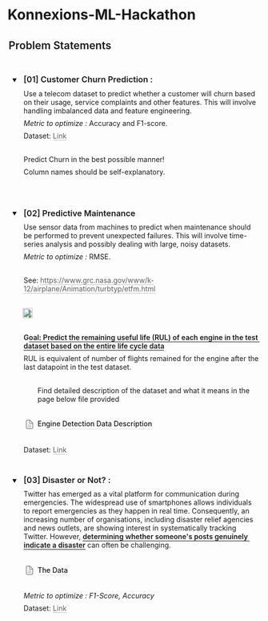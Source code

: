 # Konnexions-ML-Hackathon
<div data-block-id="64ec66eb-a32b-4f97-94c3-09dc20e30d6d" class="notion-selectable notion-header-block" style="width: 100%; max-width: 100%; margin-top: 2em; margin-bottom: 4px;"><div style="display: flex; width: 100%; color: inherit; fill: inherit;"><h2 spellcheck="true" placeholder="Heading 1" data-content-editable-leaf="true" style="max-width: 100%; width: 100%; white-space: pre-wrap; word-break: break-word; caret-color: rgb(55, 53, 47); padding: 3px 2px; font-family: ui-sans-serif, -apple-system, BlinkMacSystemFont, &quot;Segoe UI&quot;, Helvetica, &quot;Apple Color Emoji&quot;, Arial, sans-serif, &quot;Segoe UI Emoji&quot;, &quot;Segoe UI Symbol&quot;; font-weight: 600; font-size: 1.5em; line-height: 1.3; margin: 0px;" contenteditable="false">Problem Statements</h2><div></div></div></div>
<div data-block-id="70d32f43-cc1d-45c2-ab98-d1ae4c37fba9" class="notion-selectable notion-text-block" style="width: 100%; max-width: 100%; margin-top: 1px; margin-bottom: 1px;"><div style="color: inherit; fill: inherit;"><div style="display: flex;"><div spellcheck="true" placeholder=" " data-content-editable-leaf="true" style="max-width: 100%; width: 100%; white-space: pre-wrap; word-break: break-word; caret-color: rgb(55, 53, 47); padding: 3px 2px; min-height: 1em; color: rgb(55, 53, 47); -webkit-text-fill-color: rgba(55, 53, 47, 0.5);" contenteditable="false"></div><div></div></div></div></div>
<div data-block-id="3d6c2574-cf56-4a00-8613-4aa74c531145" class="notion-selectable notion-sub_sub_header-block" style="width: 100%; max-width: 100%; margin-top: 1em; margin-bottom: 1px;"><div style="display: flex; width: 100%; color: inherit; fill: inherit;"><div style="display: flex; align-items: flex-start; width: 100%; padding-left: 2px;"><div contenteditable="false" class="pseudoSelection" data-content-editable-void="true" data-text-edit-side="start" style="user-select: none; --pseudoSelection--background: transparent; margin-right: 2px; width: 24px; display: flex; align-items: center; justify-content: center; flex-grow: 0; flex-shrink: 0; min-height: calc(1.5em + 6px); padding-right: 2px; height: 1.521em; margin-top: 1px; margin-bottom: 3px;"><div role="button" tabindex="0" aria-describedby=":ri:" aria-expanded="true" aria-label="Close" style="user-select: none; transition: background 20ms ease-in 0s; cursor: pointer; position: relative; display: flex; align-items: center; justify-content: center; width: 24px; height: 24px; border-radius: 4px;" aria-controls=":rj:"><div style="position: absolute; opacity: 0; width: 30px; height: 30px; top: -3px; left: -3px;"></div><svg role="graphics-symbol" viewBox="0 0 100 100" class="triangle" style="width: 0.6875em; height: 0.6875em; display: block; fill: inherit; flex-shrink: 0; transition: transform 200ms ease-out 0s; transform: rotateZ(180deg); opacity: 1;"><polygon points="5.9,88.2 50,11.8 94.1,88.2 "></polygon></svg></div></div><div style="flex: 1 1 0px; min-width: 1px;"><div id=":ri:" style="display: flex;"><h4 spellcheck="true" placeholder="Heading 3" data-content-editable-leaf="true" style="max-width: 100%; width: 100%; white-space: pre-wrap; word-break: break-word; caret-color: rgb(55, 53, 47); padding: 3px 2px; font-family: ui-sans-serif, -apple-system, BlinkMacSystemFont, &quot;Segoe UI&quot;, Helvetica, &quot;Apple Color Emoji&quot;, Arial, sans-serif, &quot;Segoe UI Emoji&quot;, &quot;Segoe UI Symbol&quot;; font-weight: 600; font-size: 1.17em; line-height: 1.3; margin: 0px;" contenteditable="false"><span style="font-weight:600" data-token-index="0" class="notion-enable-hover">[01] Customer Churn Prediction</span> : </h4><div></div></div><div id=":rj:" style="display: flex;"><div style="display: flex; flex-direction: column; width: 100%;"><div data-block-id="ee9bbbb0-37c9-401f-9d94-48f7b1a06b0e" class="notion-selectable notion-text-block" style="width: 100%; max-width: 100%; margin-top: 2px; margin-bottom: 1px;"><div style="color: inherit; fill: inherit;"><div style="display: flex;"><div spellcheck="true" placeholder=" " data-content-editable-leaf="true" contenteditable="false" style="max-width: 100%; width: 100%; white-space: pre-wrap; word-break: break-word; caret-color: rgb(55, 53, 47); padding: 3px 2px;">Use a telecom dataset to predict whether a customer will churn based on their usage, service complaints and other features. This will involve handling imbalanced data and feature engineering.</div><div></div></div></div></div><div data-block-id="dc730c48-3365-41c4-a219-6effeb5542d7" class="notion-selectable notion-text-block" style="width: 100%; max-width: 100%; margin-top: 1px; margin-bottom: 1px;"><div style="color: inherit; fill: inherit;"><div style="display: flex;"><div spellcheck="true" placeholder=" " data-content-editable-leaf="true" style="max-width: 100%; width: 100%; white-space: pre-wrap; word-break: break-word; caret-color: rgb(55, 53, 47); padding: 3px 2px;" contenteditable="false"><span style="font-style:italic" data-token-index="0" class="notion-enable-hover">Metric to optimize :</span> Accuracy and F1-score.</div><div></div></div></div></div><div data-block-id="498ca017-19dd-410c-ba39-566fdbbf9370" class="notion-selectable notion-text-block" style="width: 100%; max-width: 100%; margin-top: 1px; margin-bottom: 1px;"><div style="color: inherit; fill: inherit;"><div style="display: flex;"><div spellcheck="true" placeholder=" " data-content-editable-leaf="true" style="max-width: 100%; width: 100%; white-space: pre-wrap; word-break: break-word; caret-color: rgb(55, 53, 47); padding: 3px 2px;" contenteditable="false">Dataset: <a href="https://drive.google.com/drive/folders/1TVgow_mdKvINADFW326Anlarvl7XzlVR?usp=drive_link" style="cursor:pointer;color:inherit;word-wrap:break-word;text-decoration:inherit" class="notion-link-token notion-focusable-token notion-enable-hover" rel="noopener noreferrer" data-token-index="1" tabindex="0"><span style="border-bottom:0.05em solid;border-color:rgba(55,53,47,.4);opacity:0.7" class="link-annotation-498ca017-19dd-410c-ba39-566fdbbf9370--1591411300">Link</span></a></div><div></div></div></div></div><div data-block-id="bb26d1a0-148f-4174-bb07-2a7ec4c3c4e2" class="notion-selectable notion-text-block" style="width: 100%; max-width: 100%; margin-top: 1px; margin-bottom: 1px;"><div style="color: inherit; fill: inherit;"><div style="display: flex;"><div spellcheck="true" placeholder=" " data-content-editable-leaf="true" style="max-width: 100%; width: 100%; white-space: pre-wrap; word-break: break-word; caret-color: rgb(55, 53, 47); padding: 3px 2px; min-height: 1em; color: rgb(55, 53, 47); -webkit-text-fill-color: rgba(55, 53, 47, 0.5);" contenteditable="false"></div><div></div></div></div></div><div data-block-id="fee87188-8bcc-46fd-aacd-085dae596974" class="notion-selectable notion-text-block" style="width: 100%; max-width: 100%; margin-top: 1px; margin-bottom: 1px;"><div style="color: inherit; fill: inherit;"><div style="display: flex;"><div spellcheck="true" placeholder=" " data-content-editable-leaf="true" style="max-width: 100%; width: 100%; white-space: pre-wrap; word-break: break-word; caret-color: rgb(55, 53, 47); padding: 3px 2px;" contenteditable="false">Predict Churn in the best possible manner!</div><div></div></div></div></div><div data-block-id="9689c731-17f3-4f09-8b8c-5ae201b9c37e" class="notion-selectable notion-text-block" style="width: 100%; max-width: 100%; margin-top: 1px; margin-bottom: 1px;"><div style="color: inherit; fill: inherit;"><div style="display: flex;"><div spellcheck="true" placeholder=" " data-content-editable-leaf="true" style="max-width: 100%; width: 100%; white-space: pre-wrap; word-break: break-word; caret-color: rgb(55, 53, 47); padding: 3px 2px;" contenteditable="false">Column names should be self-explanatory.</div><div></div></div></div></div><div data-block-id="80948c98-faaa-4b10-ba30-0d7af0ef8655" class="notion-selectable notion-text-block" style="width: 100%; max-width: 100%; margin-top: 1px; margin-bottom: 1px;"><div style="color: inherit; fill: inherit;"><div style="display: flex;"><div spellcheck="true" placeholder=" " data-content-editable-leaf="true" style="max-width: 100%; width: 100%; white-space: pre-wrap; word-break: break-word; caret-color: rgb(55, 53, 47); padding: 3px 2px; min-height: 1em; color: rgb(55, 53, 47); -webkit-text-fill-color: rgba(55, 53, 47, 0.5);" contenteditable="false"></div><div></div></div></div></div><div data-block-id="137d6fba-5eca-412f-b5ed-e63292af1012" class="notion-selectable notion-text-block" style="width: 100%; max-width: 100%; margin-top: 1px; margin-bottom: 0px;"><div style="color: inherit; fill: inherit;"><div style="display: flex;"><div spellcheck="true" placeholder=" " data-content-editable-leaf="true" style="max-width: 100%; width: 100%; white-space: pre-wrap; word-break: break-word; caret-color: rgb(55, 53, 47); padding: 3px 2px; min-height: 1em; color: rgb(55, 53, 47); -webkit-text-fill-color: rgba(55, 53, 47, 0.5);" contenteditable="false"></div><div></div></div></div></div></div></div></div></div></div></div>
<div data-block-id="e36273a5-dcbf-4128-b484-5a85033add47" class="notion-selectable notion-sub_sub_header-block" style="width: 100%; max-width: 100%; margin-top: 1em; margin-bottom: 1px;"><div style="display: flex; width: 100%; color: inherit; fill: inherit;"><div style="display: flex; align-items: flex-start; width: 100%; padding-left: 2px;"><div contenteditable="false" class="pseudoSelection" data-content-editable-void="true" data-text-edit-side="start" style="user-select: none; --pseudoSelection--background: transparent; margin-right: 2px; width: 24px; display: flex; align-items: center; justify-content: center; flex-grow: 0; flex-shrink: 0; min-height: calc(1.5em + 6px); padding-right: 2px; height: 1.521em; margin-top: 1px; margin-bottom: 3px;"><div role="button" tabindex="0" aria-describedby=":rk:" aria-expanded="true" aria-label="Close" style="user-select: none; transition: background 20ms ease-in 0s; cursor: pointer; position: relative; display: flex; align-items: center; justify-content: center; width: 24px; height: 24px; border-radius: 4px;" aria-controls=":rl:"><div style="position: absolute; opacity: 0; width: 30px; height: 30px; top: -3px; left: -3px;"></div><svg role="graphics-symbol" viewBox="0 0 100 100" class="triangle" style="width: 0.6875em; height: 0.6875em; display: block; fill: inherit; flex-shrink: 0; transition: transform 200ms ease-out 0s; transform: rotateZ(180deg); opacity: 1;"><polygon points="5.9,88.2 50,11.8 94.1,88.2 "></polygon></svg></div></div><div style="flex: 1 1 0px; min-width: 1px;"><div id=":rk:" style="display: flex;"><h4 spellcheck="true" placeholder="Heading 3" data-content-editable-leaf="true" style="max-width: 100%; width: 100%; white-space: pre-wrap; word-break: break-word; caret-color: rgb(55, 53, 47); padding: 3px 2px; font-family: ui-sans-serif, -apple-system, BlinkMacSystemFont, &quot;Segoe UI&quot;, Helvetica, &quot;Apple Color Emoji&quot;, Arial, sans-serif, &quot;Segoe UI Emoji&quot;, &quot;Segoe UI Symbol&quot;; font-weight: 600; font-size: 1.17em; line-height: 1.3; margin: 0px;" contenteditable="false">[02] Predictive Maintenance</h4><div></div></div><div id=":rl:" style="display: flex;"><div style="display: flex; flex-direction: column; width: 100%;"><div data-block-id="9d8b90d4-68c1-4332-822a-54e12fcbebd5" class="notion-selectable notion-text-block" style="width: 100%; max-width: 100%; margin-top: 2px; margin-bottom: 1px;"><div style="color: inherit; fill: inherit;"><div style="display: flex;"><div spellcheck="true" placeholder=" " data-content-editable-leaf="true" style="max-width: 100%; width: 100%; white-space: pre-wrap; word-break: break-word; caret-color: rgb(55, 53, 47); padding: 3px 2px;" contenteditable="false">Use sensor data from machines to predict when maintenance should be performed to prevent unexpected failures. This will involve time-series analysis and possibly dealing with large, noisy datasets.</div><div></div></div></div></div><div data-block-id="e42a69a0-6ecf-432d-95dc-0bc541cb6c21" class="notion-selectable notion-text-block" style="width: 100%; max-width: 100%; margin-top: 1px; margin-bottom: 1px;"><div style="color: inherit; fill: inherit;"><div style="display: flex;"><div spellcheck="true" placeholder=" " data-content-editable-leaf="true" style="max-width: 100%; width: 100%; white-space: pre-wrap; word-break: break-word; caret-color: rgb(55, 53, 47); padding: 3px 2px;" contenteditable="false"><span style="font-style:italic" data-token-index="0" class="notion-enable-hover">Metric to optimize : </span>RMSE.</div><div></div></div></div></div><div data-block-id="f2e93d1c-61cf-40b3-ba42-3391b3deded2" class="notion-selectable notion-text-block" style="width: 100%; max-width: 100%; margin-top: 1px; margin-bottom: 1px;"><div style="color: inherit; fill: inherit;"><div style="display: flex;"><div spellcheck="true" placeholder=" " data-content-editable-leaf="true" style="max-width: 100%; width: 100%; white-space: pre-wrap; word-break: break-word; caret-color: rgb(55, 53, 47); padding: 3px 2px; min-height: 1em; color: rgb(55, 53, 47); -webkit-text-fill-color: rgba(55, 53, 47, 0.5);" contenteditable="false"></div><div></div></div></div></div><div data-block-id="e79be2f2-f8e3-4d2b-b5bb-648aadccf8ce" class="notion-selectable notion-text-block" style="width: 100%; max-width: 100%; margin-top: 1px; margin-bottom: 1px;"><div style="color: inherit; fill: inherit;"><div style="display: flex;"><div spellcheck="true" placeholder=" " data-content-editable-leaf="true" style="max-width: 100%; width: 100%; white-space: pre-wrap; word-break: break-word; caret-color: rgb(55, 53, 47); padding: 3px 2px;" contenteditable="false">See: <a href="https://www.grc.nasa.gov/www/k-12/airplane/Animation/turbtyp/etfm.html" style="cursor:pointer;color:inherit;word-wrap:break-word;text-decoration:inherit" class="notion-link-token notion-focusable-token notion-enable-hover" rel="noopener noreferrer" data-token-index="1" tabindex="0"><span style="border-bottom:0.05em solid;border-color:rgba(55,53,47,.4);opacity:0.7" class="link-annotation-e79be2f2-f8e3-4d2b-b5bb-648aadccf8ce-1366678952">https://www.grc.nasa.gov/www/k-12/airplane/Animation/turbtyp/etfm.html</span></a></div><div></div></div></div></div><div data-block-id="d9d276fe-58fb-4b81-827f-cf7e67cfbafd" class="notion-selectable notion-text-block" style="width: 100%; max-width: 100%; margin-top: 1px; margin-bottom: 1px;"><div style="color: inherit; fill: inherit;"><div style="display: flex;"><div spellcheck="true" placeholder=" " data-content-editable-leaf="true" style="max-width: 100%; width: 100%; white-space: pre-wrap; word-break: break-word; caret-color: rgb(55, 53, 47); padding: 3px 2px; min-height: 1em; color: rgb(55, 53, 47); -webkit-text-fill-color: rgba(55, 53, 47, 0.5);" contenteditable="false"></div><div></div></div></div></div><div data-block-id="6fa9b74d-cba9-4b69-84bb-f284ec17cc00" class="notion-selectable notion-image-block" style="width: 606px; max-width: 100%; align-self: flex-start; margin-top: 4px; margin-bottom: 4px;"><div contenteditable="false" data-content-editable-void="true" role="figure" aria-labelledby="id_1"><div style="display: flex; width: fit-content;"><div class="notion-cursor-default" style="position: relative; overflow: hidden; flex-grow: 1;"><div style="position: relative;"><div><div style="height: 100%; width: 100%; user-select: none;"><img loading="lazy" alt="" src="/image/https%3A%2F%2Fprod-files-secure.s3.us-west-2.amazonaws.com%2Ff0b8500e-ad88-491f-98be-436e9e38a887%2F2b593013-780b-4ce6-92c5-148715a4842a%2FUntitled.png?table=block&amp;id=6fa9b74d-cba9-4b69-84bb-f284ec17cc00&amp;spaceId=f0b8500e-ad88-491f-98be-436e9e38a887&amp;width=1210&amp;userId=&amp;cache=v2" referrerpolicy="same-origin" style="display: block; object-fit: cover; border-radius: 1px; pointer-events: auto; width: 100%; max-height: 391px;"></div></div></div><div style="position: absolute; top: 4px; right: 4px; border-radius: 4px; color: white; fill: white; font-size: 11.5px; background: rgba(0, 0, 0, 0.3); display: flex; white-space: nowrap; height: 26px; max-width: calc(100% - 16px); overflow: hidden; pointer-events: auto; opacity: 1; transition: opacity 300ms ease-in 0s; font-family: ui-sans-serif, -apple-system, BlinkMacSystemFont, &quot;Segoe UI&quot;, Helvetica, &quot;Apple Color Emoji&quot;, Arial, sans-serif, &quot;Segoe UI Emoji&quot;, &quot;Segoe UI Symbol&quot;; z-index: 2;"><div role="button" tabindex="0" style="user-select: none; transition: opacity 200ms ease-in 0s; cursor: pointer; display: flex; align-items: center; justify-content: center; flex-shrink: 0; width: 24px; height: 24px; border-radius: 4px; fill: rgba(55, 53, 47, 0.35);"><svg role="graphics-symbol" viewBox="0 0 13 3" class="dots" style="width: 14px; height: 14px; display: block; fill: white; flex-shrink: 0;"><g><path d="M3,1.5A1.5,1.5,0,1,1,1.5,0,1.5,1.5,0,0,1,3,1.5Z"></path><path d="M8,1.5A1.5,1.5,0,1,1,6.5,0,1.5,1.5,0,0,1,8,1.5Z"></path><path d="M13,1.5A1.5,1.5,0,1,1,11.5,0,1.5,1.5,0,0,1,13,1.5Z"></path></g></svg></div></div><div style="position: absolute; bottom: 8px; right: 8px; background: rgba(0, 0, 0, 0.3); border-radius: 4px; opacity: 0; transition: opacity 300ms ease-in 0s; overflow: hidden;"><div aria-disabled="true" role="button" tabindex="-1" class="altTextBlockButton" aria-label="Click to view alt text" style="user-select: none; transition: background 20ms ease-in 0s; cursor: default; padding: 4px 6px; font-size: 12px; font-weight: 500; letter-spacing: 0.2px; color: white;">ALT</div></div></div></div></div></div><div data-block-id="0435fbe8-cdef-4ee0-adf2-17a3dd8b7a1f" class="notion-selectable notion-text-block" style="width: 100%; max-width: 100%; margin-top: 1px; margin-bottom: 1px;"><div style="color: inherit; fill: inherit;"><div style="display: flex;"><div spellcheck="true" placeholder=" " data-content-editable-leaf="true" style="max-width: 100%; width: 100%; white-space: pre-wrap; word-break: break-word; caret-color: rgb(55, 53, 47); padding: 3px 2px; min-height: 1em; color: rgb(55, 53, 47); -webkit-text-fill-color: rgba(55, 53, 47, 0.5);" contenteditable="false"></div><div></div></div></div></div><div data-block-id="d595e5c9-5016-405c-afb2-d9977a29ea3b" class="notion-selectable notion-text-block" style="width: 100%; max-width: 100%; margin-top: 1px; margin-bottom: 1px;"><div style="color: inherit; fill: inherit;"><div style="display: flex;"><div spellcheck="true" placeholder=" " data-content-editable-leaf="true" style="max-width: 100%; width: 100%; white-space: pre-wrap; word-break: break-word; caret-color: rgb(55, 53, 47); padding: 3px 2px;" contenteditable="false"><span style="font-weight:600" data-token-index="0" class="notion-enable-hover">G</span><span style="color:inherit;border-bottom:0.05em solid;word-wrap:break-word;font-weight:600" data-token-index="1" class="notion-enable-hover">oal: Predict the remaining useful life (RUL) of each engine in the test dataset based on the entire life cycle data</span></div><div></div></div></div></div><div data-block-id="14efb207-a0d0-45be-9df1-191d672b0488" class="notion-selectable notion-text-block" style="width: 100%; max-width: 100%; margin-top: 1px; margin-bottom: 1px;"><div style="color: inherit; fill: inherit;"><div style="display: flex;"><div spellcheck="true" placeholder=" " data-content-editable-leaf="true" style="max-width: 100%; width: 100%; white-space: pre-wrap; word-break: break-word; caret-color: rgb(55, 53, 47); padding: 3px 2px;" contenteditable="false">RUL is equivalent of number of flights remained for the engine after the last datapoint in the test dataset.</div><div></div></div></div></div><div data-block-id="e0cb8127-943c-4cc0-8cf9-409eb6c173a6" class="notion-selectable notion-text-block" style="width: 100%; max-width: 100%; margin-top: 1px; margin-bottom: 1px;"><div style="color: inherit; fill: inherit;"><div style="display: flex;"><div spellcheck="true" placeholder=" " data-content-editable-leaf="true" style="max-width: 100%; width: 100%; white-space: pre-wrap; word-break: break-word; caret-color: rgb(55, 53, 47); padding: 3px 2px; min-height: 1em; color: rgb(55, 53, 47); -webkit-text-fill-color: rgba(55, 53, 47, 0.5);" contenteditable="false"></div><div></div></div></div></div><div data-block-id="3b8a3931-5afb-49cd-be8a-2fafdad22730" class="notion-selectable notion-bulleted_list-block" style="width: 100%; max-width: 100%; margin-top: 1px; margin-bottom: 1px;"><div style="display: flex; align-items: flex-start; width: 100%; padding-left: 2px; color: inherit; fill: inherit;"><div contenteditable="false" class="pseudoSelection" data-content-editable-void="true" data-text-edit-side="start" style="user-select: none; --pseudoSelection--background: transparent; margin-right: 2px; width: 24px; display: flex; align-items: center; justify-content: center; flex-grow: 0; flex-shrink: 0; min-height: calc(1.5em + 6px);"><div class="pseudoBefore" style="font-size: 1.5em; line-height: 1; margin-bottom: 0px; --pseudoBefore--fontFamily: Arial; --pseudoBefore--content: &quot;•&quot;;"></div></div><div style="flex: 1 1 0px; min-width: 1px; display: flex; flex-direction: column;"><div style="display: flex;"><div spellcheck="true" placeholder="List" data-content-editable-leaf="true" style="max-width: 100%; width: 100%; white-space: pre-wrap; word-break: break-word; caret-color: rgb(55, 53, 47); padding: 3px 2px; text-align: left;" contenteditable="false">Find detailed description of the dataset and what it means in the page below file provided</div><div></div></div></div></div></div><div data-block-id="d17bf24e-f952-4b78-b839-dfa3e39ad398" class="notion-selectable notion-text-block" style="width: 100%; max-width: 100%; margin-top: 1px; margin-bottom: 1px;"><div style="color: inherit; fill: inherit;"><div style="display: flex;"><div spellcheck="true" placeholder=" " data-content-editable-leaf="true" style="max-width: 100%; width: 100%; white-space: pre-wrap; word-break: break-word; caret-color: rgb(55, 53, 47); padding: 3px 2px; min-height: 1em; color: rgb(55, 53, 47); -webkit-text-fill-color: rgba(55, 53, 47, 0.5);" contenteditable="false"></div><div></div></div></div></div><div data-block-id="766b8b1f-8ba8-4a9d-a8a6-0a1990e996f7" class="notion-selectable notion-page-block" style="width: 100%; max-width: 100%; margin-top: 1px; margin-bottom: 1px;"><div contenteditable="false" class="pseudoSelection" data-content-editable-void="true" style="user-select: none; --pseudoSelection--background: transparent;"><a href="https://annimukherjee.notion.site/Engine-Detection-Data-Description-766b8b1f8ba84a9da8a60a1990e996f7?pvs=25" rel="noopener noreferrer" role="link" style="display: block; color: inherit; text-decoration: none; user-select: none; transition: background 20ms ease-in 0s; cursor: pointer; border-radius: 4px; fill: inherit;"><div style="display: flex; align-items: center; width: 100%;"><div style="flex: 1 1 0px; min-width: 1px; padding-top: 3px; padding-bottom: 3px; padding-left: 2px;"><div style="display: flex; align-items: center;"><div style="position: relative; width: 24px; height: 24px; margin-right: 4px;"><div class="notion-record-icon notranslate" style="display: flex; align-items: center; justify-content: center; height: 100%; width: 100%; border-radius: 0.25em; flex-shrink: 0;"><span role="img"><svg role="graphics-symbol" viewBox="0 0 16 16" class="page" style="width: 19.8px; height: 19.8px; display: block; fill: rgb(145, 145, 142); flex-shrink: 0;"><path d="M4.35645 15.4678H11.6367C13.0996 15.4678 13.8584 14.6953 13.8584 13.2256V7.02539C13.8584 6.0752 13.7354 5.6377 13.1406 5.03613L9.55176 1.38574C8.97754 0.804688 8.50586 0.667969 7.65137 0.667969H4.35645C2.89355 0.667969 2.13477 1.44043 2.13477 2.91016V13.2256C2.13477 14.7021 2.89355 15.4678 4.35645 15.4678ZM4.46582 14.1279C3.80273 14.1279 3.47461 13.7793 3.47461 13.1436V2.99219C3.47461 2.36328 3.80273 2.00781 4.46582 2.00781H7.37793V5.75391C7.37793 6.73145 7.86328 7.20312 8.83398 7.20312H12.5186V13.1436C12.5186 13.7793 12.1836 14.1279 11.5205 14.1279H4.46582ZM8.95703 6.02734C8.67676 6.02734 8.56055 5.9043 8.56055 5.62402V2.19238L12.334 6.02734H8.95703ZM10.4336 9.00098H5.42969C5.16992 9.00098 4.98535 9.19238 4.98535 9.43164C4.98535 9.67773 5.16992 9.86914 5.42969 9.86914H10.4336C10.6797 9.86914 10.8643 9.67773 10.8643 9.43164C10.8643 9.19238 10.6797 9.00098 10.4336 9.00098ZM10.4336 11.2979H5.42969C5.16992 11.2979 4.98535 11.4893 4.98535 11.7354C4.98535 11.9746 5.16992 12.1592 5.42969 12.1592H10.4336C10.6797 12.1592 10.8643 11.9746 10.8643 11.7354C10.8643 11.4893 10.6797 11.2979 10.4336 11.2979Z"></path></svg></span></div></div><div class="notranslate" style="white-space: nowrap; overflow: hidden; text-overflow: ellipsis; font-weight: 500; line-height: 1.3; border-bottom: 1px solid rgba(55, 53, 47, 0.16);">Engine Detection Data Description</div></div></div><div contenteditable="false" class="pseudoSelection" data-content-editable-void="true" data-text-edit-side="end" style="user-select: none; --pseudoSelection--background: transparent; margin-left: 4px; display: flex; align-items: center; justify-content: center; flex-grow: 0; flex-shrink: 0; min-height: calc(1.5em + 6px);"><div style="width: 28px;"></div></div></div></a></div></div><div data-block-id="e88ef9d9-6575-4a75-be51-bdac74678a07" class="notion-selectable notion-text-block" style="width: 100%; max-width: 100%; margin-top: 1px; margin-bottom: 1px;"><div style="color: inherit; fill: inherit;"><div style="display: flex;"><div spellcheck="true" placeholder=" " data-content-editable-leaf="true" style="max-width: 100%; width: 100%; white-space: pre-wrap; word-break: break-word; caret-color: rgb(55, 53, 47); padding: 3px 2px; min-height: 1em; color: rgb(55, 53, 47); -webkit-text-fill-color: rgba(55, 53, 47, 0.5);" contenteditable="false"></div><div></div></div></div></div><div data-block-id="c8d87a16-6b24-4041-99cb-b79b2d64da41" class="notion-selectable notion-text-block" style="width: 100%; max-width: 100%; margin-top: 1px; margin-bottom: 1px;"><div style="color: inherit; fill: inherit;"><div style="display: flex;"><div spellcheck="true" placeholder=" " data-content-editable-leaf="true" style="max-width: 100%; width: 100%; white-space: pre-wrap; word-break: break-word; caret-color: rgb(55, 53, 47); padding: 3px 2px;" contenteditable="false">Dataset: <a href="https://drive.google.com/drive/folders/1TVgow_mdKvINADFW326Anlarvl7XzlVR?usp=drive_link" style="cursor:pointer;color:inherit;word-wrap:break-word;text-decoration:inherit" class="notion-link-token notion-focusable-token notion-enable-hover" rel="noopener noreferrer" data-token-index="1" tabindex="0"><span style="border-bottom:0.05em solid;border-color:rgba(55,53,47,.4);opacity:0.7" class="link-annotation-c8d87a16-6b24-4041-99cb-b79b2d64da41--1591411300">Link</span></a></div><div></div></div></div></div><div data-block-id="e0d9a44e-591c-4c7a-b443-220755277dd3" class="notion-selectable notion-text-block" style="width: 100%; max-width: 100%; margin-top: 1px; margin-bottom: 0px;"><div style="color: inherit; fill: inherit;"><div style="display: flex;"><div spellcheck="true" placeholder=" " data-content-editable-leaf="true" style="max-width: 100%; width: 100%; white-space: pre-wrap; word-break: break-word; caret-color: rgb(55, 53, 47); padding: 3px 2px; min-height: 1em; color: rgb(55, 53, 47); -webkit-text-fill-color: rgba(55, 53, 47, 0.5);" contenteditable="false"></div><div></div></div></div></div></div></div></div></div></div></div>
<div data-block-id="02c457b4-ca63-485d-b3ed-c96e23755ad9" class="notion-selectable notion-sub_sub_header-block" style="width: 100%; max-width: 100%; margin-top: 1em; margin-bottom: 1px;"><div style="display: flex; width: 100%; color: inherit; fill: inherit;"><div style="display: flex; align-items: flex-start; width: 100%; padding-left: 2px;"><div contenteditable="false" class="pseudoSelection" data-content-editable-void="true" data-text-edit-side="start" style="user-select: none; --pseudoSelection--background: transparent; margin-right: 2px; width: 24px; display: flex; align-items: center; justify-content: center; flex-grow: 0; flex-shrink: 0; min-height: calc(1.5em + 6px); padding-right: 2px; height: 1.521em; margin-top: 1px; margin-bottom: 3px;"><div role="button" tabindex="0" aria-describedby=":rm:" aria-expanded="true" aria-label="Close" style="user-select: none; transition: background 20ms ease-in 0s; cursor: pointer; position: relative; display: flex; align-items: center; justify-content: center; width: 24px; height: 24px; border-radius: 4px;" aria-controls=":rn:"><div style="position: absolute; opacity: 0; width: 30px; height: 30px; top: -3px; left: -3px;"></div><svg role="graphics-symbol" viewBox="0 0 100 100" class="triangle" style="width: 0.6875em; height: 0.6875em; display: block; fill: inherit; flex-shrink: 0; transition: transform 200ms ease-out 0s; transform: rotateZ(180deg); opacity: 1;"><polygon points="5.9,88.2 50,11.8 94.1,88.2 "></polygon></svg></div></div><div style="flex: 1 1 0px; min-width: 1px;"><div id=":rm:" style="display: flex;"><h4 spellcheck="true" placeholder="Heading 3" data-content-editable-leaf="true" style="max-width: 100%; width: 100%; white-space: pre-wrap; word-break: break-word; caret-color: rgb(55, 53, 47); padding: 3px 2px; font-family: ui-sans-serif, -apple-system, BlinkMacSystemFont, &quot;Segoe UI&quot;, Helvetica, &quot;Apple Color Emoji&quot;, Arial, sans-serif, &quot;Segoe UI Emoji&quot;, &quot;Segoe UI Symbol&quot;; font-weight: 600; font-size: 1.17em; line-height: 1.3; margin: 0px;" contenteditable="false">[03] Disaster or Not? : </h4><div></div></div><div id=":rn:" style="display: flex;"><div style="display: flex; flex-direction: column; width: 100%;"><div data-block-id="ef8f582a-0934-48cd-9c5f-4b07c3f07747" class="notion-selectable notion-text-block" style="width: 100%; max-width: 100%; margin-top: 2px; margin-bottom: 1px;"><div style="color: inherit; fill: inherit;"><div style="display: flex;"><div spellcheck="true" placeholder=" " data-content-editable-leaf="true" style="max-width: 100%; width: 100%; white-space: pre-wrap; word-break: break-word; caret-color: rgb(55, 53, 47); padding: 3px 2px;" contenteditable="false">Twitter has emerged as a vital platform for communication during emergencies. The widespread use of smartphones allows individuals to report emergencies as they happen in real time. Consequently, an increasing number of organisations, including disaster relief agencies and news outlets, are showing interest in systematically tracking Twitter. However, <span style="color:inherit;border-bottom:0.05em solid;word-wrap:break-word;font-weight:600" data-token-index="1" class="notion-enable-hover">determining whether someone's posts genuinely indicate a disaster</span> can often be challenging.</div><div></div></div></div></div><div data-block-id="f4a7a645-1f15-46f2-b59f-9bfa626397e3" class="notion-selectable notion-text-block" style="width: 100%; max-width: 100%; margin-top: 1px; margin-bottom: 1px;"><div style="color: inherit; fill: inherit;"><div style="display: flex;"><div spellcheck="true" placeholder=" " data-content-editable-leaf="true" style="max-width: 100%; width: 100%; white-space: pre-wrap; word-break: break-word; caret-color: rgb(55, 53, 47); padding: 3px 2px; min-height: 1em; color: rgb(55, 53, 47); -webkit-text-fill-color: rgba(55, 53, 47, 0.5);" contenteditable="false"></div><div></div></div></div></div><div data-block-id="49b0d49a-f300-4ca5-8efc-04c3329d72d7" class="notion-selectable notion-page-block" style="width: 100%; max-width: 100%; margin-top: 1px; margin-bottom: 1px;"><div contenteditable="false" class="pseudoSelection" data-content-editable-void="true" style="user-select: none; --pseudoSelection--background: transparent;"><a href="https://annimukherjee.notion.site/The-Data-49b0d49af3004ca58efc04c3329d72d7?pvs=25" rel="noopener noreferrer" role="link" style="display: block; color: inherit; text-decoration: none; user-select: none; transition: background 20ms ease-in 0s; cursor: pointer; border-radius: 4px; fill: inherit;"><div style="display: flex; align-items: center; width: 100%;"><div style="flex: 1 1 0px; min-width: 1px; padding-top: 3px; padding-bottom: 3px; padding-left: 2px;"><div style="display: flex; align-items: center;"><div style="position: relative; width: 24px; height: 24px; margin-right: 4px;"><div class="notion-record-icon notranslate" style="display: flex; align-items: center; justify-content: center; height: 100%; width: 100%; border-radius: 0.25em; flex-shrink: 0;"><span role="img"><svg role="graphics-symbol" viewBox="0 0 16 16" class="page" style="width: 19.8px; height: 19.8px; display: block; fill: rgb(145, 145, 142); flex-shrink: 0;"><path d="M4.35645 15.4678H11.6367C13.0996 15.4678 13.8584 14.6953 13.8584 13.2256V7.02539C13.8584 6.0752 13.7354 5.6377 13.1406 5.03613L9.55176 1.38574C8.97754 0.804688 8.50586 0.667969 7.65137 0.667969H4.35645C2.89355 0.667969 2.13477 1.44043 2.13477 2.91016V13.2256C2.13477 14.7021 2.89355 15.4678 4.35645 15.4678ZM4.46582 14.1279C3.80273 14.1279 3.47461 13.7793 3.47461 13.1436V2.99219C3.47461 2.36328 3.80273 2.00781 4.46582 2.00781H7.37793V5.75391C7.37793 6.73145 7.86328 7.20312 8.83398 7.20312H12.5186V13.1436C12.5186 13.7793 12.1836 14.1279 11.5205 14.1279H4.46582ZM8.95703 6.02734C8.67676 6.02734 8.56055 5.9043 8.56055 5.62402V2.19238L12.334 6.02734H8.95703ZM10.4336 9.00098H5.42969C5.16992 9.00098 4.98535 9.19238 4.98535 9.43164C4.98535 9.67773 5.16992 9.86914 5.42969 9.86914H10.4336C10.6797 9.86914 10.8643 9.67773 10.8643 9.43164C10.8643 9.19238 10.6797 9.00098 10.4336 9.00098ZM10.4336 11.2979H5.42969C5.16992 11.2979 4.98535 11.4893 4.98535 11.7354C4.98535 11.9746 5.16992 12.1592 5.42969 12.1592H10.4336C10.6797 12.1592 10.8643 11.9746 10.8643 11.7354C10.8643 11.4893 10.6797 11.2979 10.4336 11.2979Z"></path></svg></span></div></div><div class="notranslate" style="white-space: nowrap; overflow: hidden; text-overflow: ellipsis; font-weight: 500; line-height: 1.3; border-bottom: 1px solid rgba(55, 53, 47, 0.16);">The Data</div></div></div><div contenteditable="false" class="pseudoSelection" data-content-editable-void="true" data-text-edit-side="end" style="user-select: none; --pseudoSelection--background: transparent; margin-left: 4px; display: flex; align-items: center; justify-content: center; flex-grow: 0; flex-shrink: 0; min-height: calc(1.5em + 6px);"><div style="width: 28px;"></div></div></div></a></div></div><div data-block-id="1815d86f-de8d-4350-bb2a-9072fdd6a20e" class="notion-selectable notion-text-block" style="width: 100%; max-width: 100%; margin-top: 1px; margin-bottom: 1px;"><div style="color: inherit; fill: inherit;"><div style="display: flex;"><div spellcheck="true" placeholder=" " data-content-editable-leaf="true" style="max-width: 100%; width: 100%; white-space: pre-wrap; word-break: break-word; caret-color: rgb(55, 53, 47); padding: 3px 2px; min-height: 1em; color: rgb(55, 53, 47); -webkit-text-fill-color: rgba(55, 53, 47, 0.5);" contenteditable="false"></div><div></div></div></div></div><div data-block-id="f13a1fc4-3e37-4729-abd8-19cf058b886e" class="notion-selectable notion-text-block" style="width: 100%; max-width: 100%; margin-top: 1px; margin-bottom: 1px;"><div style="color: inherit; fill: inherit;"><div style="display: flex;"><div spellcheck="true" placeholder=" " data-content-editable-leaf="true" style="max-width: 100%; width: 100%; white-space: pre-wrap; word-break: break-word; caret-color: rgb(55, 53, 47); padding: 3px 2px;" contenteditable="false"><span style="font-style:italic" data-token-index="0" class="notion-enable-hover">Metric to optimize : F1-Score, Accuracy</span></div><div></div></div></div></div><div data-block-id="756364c3-6e43-488d-a5e1-b5d6191d51d0" class="notion-selectable notion-text-block" style="width: 100%; max-width: 100%; margin-top: 1px; margin-bottom: 1px;"><div style="color: inherit; fill: inherit;"><div style="display: flex;"><div spellcheck="true" placeholder=" " data-content-editable-leaf="true" style="max-width: 100%; width: 100%; white-space: pre-wrap; word-break: break-word; caret-color: rgb(55, 53, 47); padding: 3px 2px;" contenteditable="false">Dataset: <a href="https://drive.google.com/drive/folders/1TVgow_mdKvINADFW326Anlarvl7XzlVR?usp=drive_link" style="cursor:pointer;color:inherit;word-wrap:break-word;text-decoration:inherit" class="notion-link-token notion-focusable-token notion-enable-hover" rel="noopener noreferrer" data-token-index="1" tabindex="0"><span style="border-bottom:0.05em solid;border-color:rgba(55,53,47,.4);opacity:0.7" class="link-annotation-756364c3-6e43-488d-a5e1-b5d6191d51d0--1591411300">Link</span></a></div><div></div></div></div></div><div data-block-id="03a47c3a-84f8-4a4b-8356-a6871583eb79" class="notion-selectable notion-text-block" style="width: 100%; max-width: 100%; margin-top: 1px; margin-bottom: 0px;"><div style="color: inherit; fill: inherit;"><div style="display: flex;"><div spellcheck="true" placeholder=" " data-content-editable-leaf="true" style="max-width: 100%; width: 100%; white-space: pre-wrap; word-break: break-word; caret-color: rgb(55, 53, 47); padding: 3px 2px; min-height: 1em; color: rgb(55, 53, 47); -webkit-text-fill-color: rgba(55, 53, 47, 0.5);" contenteditable="false"></div><div></div></div></div></div></div></div></div></div></div></div>
